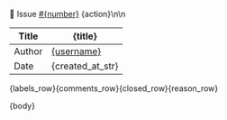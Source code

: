 📝 Issue [#{number}]({url}) {action}\n\n

| **Title** | {title} |
|-------|-------|
| Author | [{username}]({user_url}) |
| Date | {created_at_str} |
{labels_row}{comments_row}{closed_row}{reason_row}

{body}
